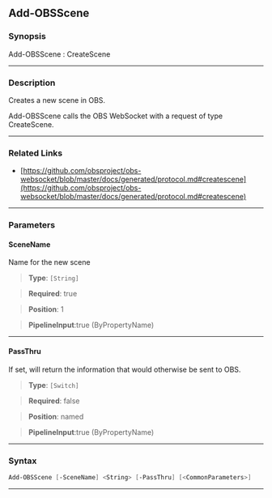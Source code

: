 Add-OBSScene
------------
### Synopsis
Add-OBSScene : CreateScene

---
### Description

Creates a new scene in OBS.


Add-OBSScene calls the OBS WebSocket with a request of type CreateScene.

---
### Related Links
* [https://github.com/obsproject/obs-websocket/blob/master/docs/generated/protocol.md#createscene](https://github.com/obsproject/obs-websocket/blob/master/docs/generated/protocol.md#createscene)



---
### Parameters
#### **SceneName**

Name for the new scene



> **Type**: ```[String]```

> **Required**: true

> **Position**: 1

> **PipelineInput**:true (ByPropertyName)



---
#### **PassThru**

If set, will return the information that would otherwise be sent to OBS.



> **Type**: ```[Switch]```

> **Required**: false

> **Position**: named

> **PipelineInput**:true (ByPropertyName)



---
### Syntax
```PowerShell
Add-OBSScene [-SceneName] <String> [-PassThru] [<CommonParameters>]
```
---
